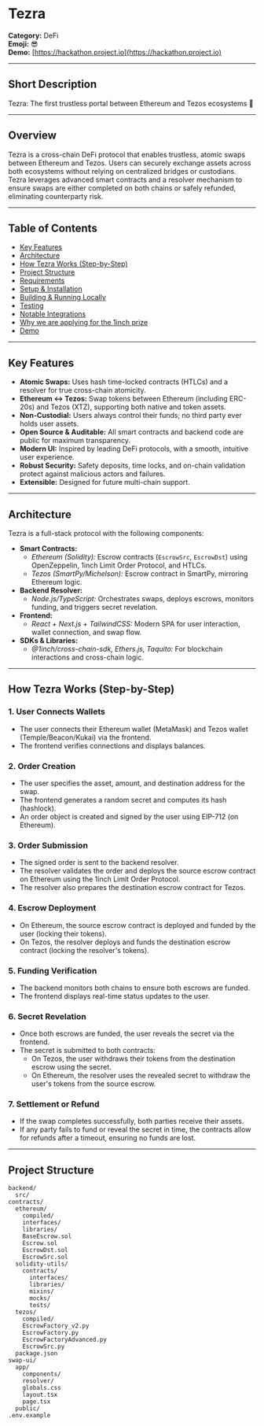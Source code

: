 # Tezra

**Category:** DeFi  
**Emoji:** 😎  
**Demo:** [https://hackathon.project.io](https://hackathon.project.io)

---

## Short Description

Tezra: The first trustless portal between Ethereum and Tezos ecosystems 🌉

---

## Overview

Tezra is a cross-chain DeFi protocol that enables trustless, atomic swaps between Ethereum and Tezos. Users can securely exchange assets across both ecosystems without relying on centralized bridges or custodians. Tezra leverages advanced smart contracts and a resolver mechanism to ensure swaps are either completed on both chains or safely refunded, eliminating counterparty risk.

---

## Table of Contents

- [Key Features](#key-features)
- [Architecture](#architecture)
- [How Tezra Works (Step-by-Step)](#how-tezra-works-step-by-step)
- [Project Structure](#project-structure)
- [Requirements](#requirements)
- [Setup & Installation](#setup--installation)
- [Building & Running Locally](#building--running-locally)
- [Testing](#testing)
- [Notable Integrations](#notable-integrations)
- [Why we are applying for the 1inch prize](#why-we-are-applying-for-the-1inch-prize)
- [Demo](#demo)

---

## Key Features

- **Atomic Swaps:** Uses hash time-locked contracts (HTLCs) and a resolver for true cross-chain atomicity.
- **Ethereum ↔ Tezos:** Swap tokens between Ethereum (including ERC-20s) and Tezos (XTZ), supporting both native and token assets.
- **Non-Custodial:** Users always control their funds; no third party ever holds user assets.
- **Open Source & Auditable:** All smart contracts and backend code are public for maximum transparency.
- **Modern UI:** Inspired by leading DeFi protocols, with a smooth, intuitive user experience.
- **Robust Security:** Safety deposits, time locks, and on-chain validation protect against malicious actors and failures.
- **Extensible:** Designed for future multi-chain support.

---

## Architecture

Tezra is a full-stack protocol with the following components:

- **Smart Contracts:**  
  - *Ethereum (Solidity):* Escrow contracts (`EscrowSrc`, `EscrowDst`) using OpenZeppelin, 1inch Limit Order Protocol, and HTLCs.
  - *Tezos (SmartPy/Michelson):* Escrow contract in SmartPy, mirroring Ethereum logic.
- **Backend Resolver:**  
  - *Node.js/TypeScript:* Orchestrates swaps, deploys escrows, monitors funding, and triggers secret revelation.
- **Frontend:**  
  - *React + Next.js + TailwindCSS:* Modern SPA for user interaction, wallet connection, and swap flow.
- **SDKs & Libraries:**  
  - *@1inch/cross-chain-sdk, Ethers.js, Taquito:* For blockchain interactions and cross-chain logic.

---

## How Tezra Works (Step-by-Step)

### 1. **User Connects Wallets**
- The user connects their Ethereum wallet (MetaMask) and Tezos wallet (Temple/Beacon/Kukai) via the frontend.
- The frontend verifies connections and displays balances.

### 2. **Order Creation**
- The user specifies the asset, amount, and destination address for the swap.
- The frontend generates a random secret and computes its hash (hashlock).
- An order object is created and signed by the user using EIP-712 (on Ethereum).

### 3. **Order Submission**
- The signed order is sent to the backend resolver.
- The resolver validates the order and deploys the source escrow contract on Ethereum using the 1inch Limit Order Protocol.
- The resolver also prepares the destination escrow contract for Tezos.

### 4. **Escrow Deployment**
- On Ethereum, the source escrow contract is deployed and funded by the user (locking their tokens).
- On Tezos, the resolver deploys and funds the destination escrow contract (locking the resolver's tokens).

### 5. **Funding Verification**
- The backend monitors both chains to ensure both escrows are funded.
- The frontend displays real-time status updates to the user.

### 6. **Secret Revelation**
- Once both escrows are funded, the user reveals the secret via the frontend.
- The secret is submitted to both contracts:
  - On Tezos, the user withdraws their tokens from the destination escrow using the secret.
  - On Ethereum, the resolver uses the revealed secret to withdraw the user's tokens from the source escrow.

### 7. **Settlement or Refund**
- If the swap completes successfully, both parties receive their assets.
- If any party fails to fund or reveal the secret in time, the contracts allow for refunds after a timeout, ensuring no funds are lost.

---

## Project Structure

```
backend/
  src/
contracts/
  ethereum/
    compiled/
    interfaces/
    libraries/
    BaseEscrow.sol
    Escrow.sol
    EscrowDst.sol
    EscrowSrc.sol
  solidity-utils/
    contracts/
      interfaces/
      libraries/
      mixins/
      mocks/
      tests/
  tezos/
    compiled/
    EscrowFactory_v2.py
    EscrowFactory.py
    EscrowFactoryAdvanced.py
    EscrowSrc.py
  package.json
swap-ui/
  app/
    components/
    resolver/
    globals.css
    layout.tsx
    page.tsx
  public/
.env.example
```